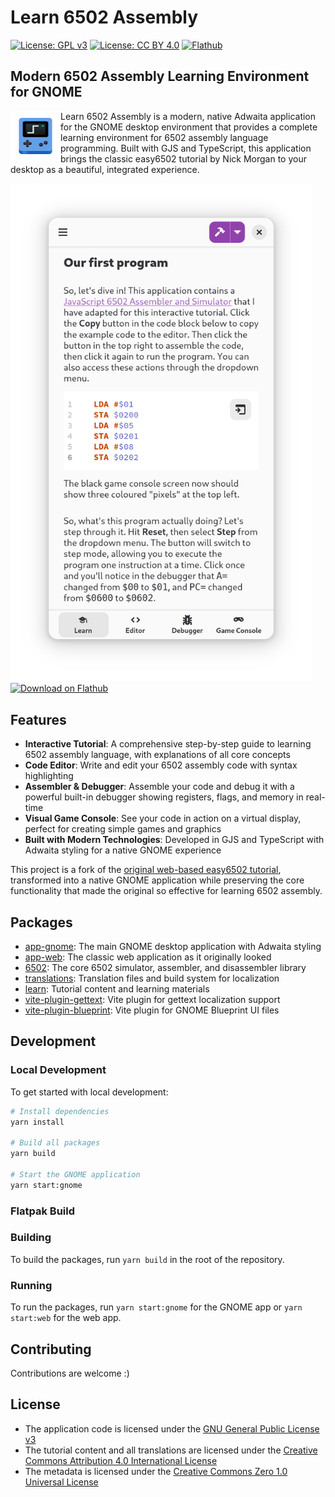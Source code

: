 # Learn 6502 Assembly

[![License: GPL v3](https://img.shields.io/badge/License-GPLv3-blue.svg)](https://www.gnu.org/licenses/gpl-3.0)
[![License: CC BY 4.0](https://img.shields.io/badge/License-CC%20BY%204.0-lightgrey.svg)](https://creativecommons.org/licenses/by/4.0/)
[![Flathub](https://img.shields.io/flathub/v/eu.jumplink.Learn6502.svg)](https://flathub.org/apps/eu.jumplink.Learn6502)

## Modern 6502 Assembly Learning Environment for GNOME

<img style="vertical-align: middle;" src="./packages/app-gnome/src/data/eu.jumplink.Learn6502.Source.svg" width="80" height="80" align="left">

Learn 6502 Assembly is a modern, native Adwaita application for the GNOME desktop environment that provides a complete learning environment for 6502 assembly language programming. Built with GJS and TypeScript, this application brings the classic easy6502 tutorial by Nick Morgan to your desktop as a beautiful, integrated experience.

<img src="./misc/screenshots/1.png" alt="Screenshot of Learn 6502 Assembly GNOME Application" width="482"/>

<a href="https://flathub.org/apps/eu.jumplink.Learn6502">
  <img width="200" alt="Download on Flathub" src="https://flathub.org/assets/badges/flathub-badge-en.png"/>
</a>

## Features

- **Interactive Tutorial**: A comprehensive step-by-step guide to learning 6502 assembly language, with explanations of all core concepts
- **Code Editor**: Write and edit your 6502 assembly code with syntax highlighting
- **Assembler & Debugger**: Assemble your code and debug it with a powerful built-in debugger showing registers, flags, and memory in real-time
- **Visual Game Console**: See your code in action on a virtual display, perfect for creating simple games and graphics
- **Built with Modern Technologies**: Developed in GJS and TypeScript with Adwaita styling for a native GNOME experience

This project is a fork of the [original web-based easy6502 tutorial](https://github.com/skilldrick/easy6502), transformed into a native GNOME application while preserving the core functionality that made the original so effective for learning 6502 assembly.

## Packages

- [app-gnome](./packages/app-gnome/README.md): The main GNOME desktop application with Adwaita styling
- [app-web](./packages/app-web/README.md): The classic web application as it originally looked
- [6502](./packages/6502/README.md): The core 6502 simulator, assembler, and disassembler library
- [translations](./packages/translations/README.md): Translation files and build system for localization
- [learn](./packages/learn/README.md): Tutorial content and learning materials
- [vite-plugin-gettext](./packages/vite-plugin-gettext/README.md): Vite plugin for gettext localization support
- [vite-plugin-blueprint](./packages/vite-plugin-blueprint/README.md): Vite plugin for GNOME Blueprint UI files

## Development

### Local Development

To get started with local development:

```bash
# Install dependencies
yarn install

# Build all packages
yarn build

# Start the GNOME application
yarn start:gnome
```

### Flatpak Build

### Building

To build the packages, run `yarn build` in the root of the repository.

### Running

To run the packages, run `yarn start:gnome` for the GNOME app or `yarn start:web` for the web app.

## Contributing

Contributions are welcome :)

## License

- The application code is licensed under the [GNU General Public License v3](LICENSE)
- The tutorial content and all translations are licensed under the [Creative Commons Attribution 4.0 International License](https://creativecommons.org/licenses/by/4.0/)
- The metadata is licensed under the [Creative Commons Zero 1.0 Universal License](https://creativecommons.org/publicdomain/zero/1.0/)